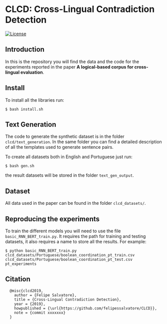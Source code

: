# CLCD: Cross-Lingual Contradiction Detection

[![License](https://img.shields.io/github/license/mashape/apistatus.svg?maxAge=2592000)](https://github.com/felipessalvatore/CLCD/blob/master/LICENSE)


## Introduction

In this is the repository you will find the data and the code for the experiments reported in the paper  **A logical-based corpus for cross-lingual evaluation**.


## Install

To install all the libraries run:

```
$ bash install.sh
```

## Text Generation

The code to generate the synthetic dataset is in the folder `clcd/text_generation`. In the same folder you can find a detailed description of all the templates used to generate sentence pairs. 

To create all datasets both in English and Portuguese just run:

```
$ bash gen.sh
```

the result datasets will be stored in the folder `text_gen_output`.


## Dataset

All data used in the paper can be found in the folder `clcd_datasets/`.


## Reproducing the experiments

To train the different models you will need to use the file `basic_RNN_BERT_train.py`. It requires the path for training and testing datasets, it also requires a name to store all the results. For example: 

```
$ python basic_RNN_BERT_train.py clcd_datasets/Portuguese/boolean_coordination_pt_train.csv clcd_datasets/Portuguese/boolean_coordination_pt_test.csv pt_experiments 
```

## Citation
```
  @misc{clcd2019,
    author = {Felipe Salvatore},
    title = {Cross-Lingual Contradiction Detection},
    year = {2019},
    howpublished = {\url{https://github.com/felipessalvatore/CLCD}},
    note = {commit xxxxxxx}
  }
```